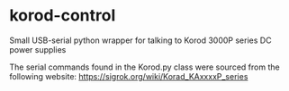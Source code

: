 # korod-control
Small USB-serial python wrapper for talking to Korod 3000P series DC power supplies

The serial commands found in the Korod.py class were sourced from the following website:
https://sigrok.org/wiki/Korad_KAxxxxP_series 



